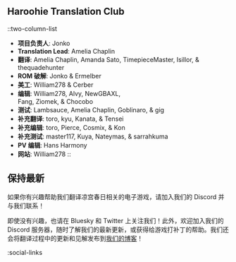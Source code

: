 ## Haroohie Translation Club
::two-column-list
- **项目负责人**: Jonko
- **Translation Lead**: Amelia Chaplin
- **翻译**: Amelia Chaplin, Amanda Sato, TimepieceMaster, Isillor, & thequadehunter
- **ROM 破解**: Jonko & Ermelber
- **美工**: William278 & Cerber
- **编辑**: William278, Alvy, NewGBAXL,<br/>Fang, Ziomek, & Chocobo
- **测试**: Lambsauce, Amelia Chaplin, Goblinaro, & gig
- **补充翻译**: toro, kyu, Kanata, & Tensei
- **补充编辑**: toro, Pierce, Cosmix, & Kon
- **补充测试**: master117, Kuya, Nateymas, & sarrahkuma
- **PV 编辑**: Hans Harmony
- **网站**: William278
::

## 保持最新
如果你有兴趣帮助我们翻译凉宫春日相关的电子游戏，请加入我们的 Discord 并与我们联系！

即使没有兴趣，也请在 Bluesky 和 Twitter 上关注我们！此外，欢迎加入我们的 Discord 服务器，随时了解我们的最新更新，或获得给游戏打补丁的帮助。我们还会将翻译过程中的更新和见解发布到[我们的博客](/zh-hans/blog)！

<!-- Social media, Discord and blog buttons -->
:social-links
